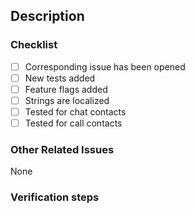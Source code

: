## Description
<!--
- What this pull request does.
- Bug fix, new feature, documentation change, etc.
-->

### Checklist
- [ ] Corresponding issue has been opened
- [ ] New tests added
- [ ] Feature flags added
- [ ] Strings are localized
- [ ] Tested for chat contacts
- [ ] Tested for call contacts

### Other Related Issues
<!--
- The primary issue this PR addresses should be part of the PR title.
- If there are other tickets related to this PR, reference them here with context of how they are relevant.
-->
None

### Verification steps
<!--
Describe how to validate your changes.
- Include screen shots if applicable.
- Note if migrations are required.
-->